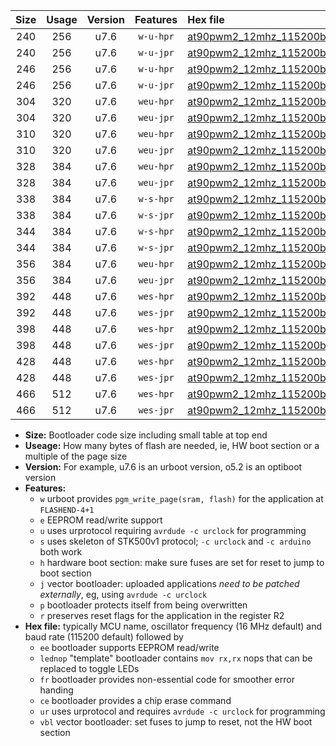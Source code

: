|Size|Usage|Version|Features|Hex file|
|:-:|:-:|:-:|:-:|:--|
|240|256|u7.6|`w-u-hpr`|[at90pwm2_12mhz_115200bps_ur.hex](https://raw.githubusercontent.com/stefanrueger/urboot/main//at90pwm2_12mhz_115200bps_ur.hex)|
|240|256|u7.6|`w-u-jpr`|[at90pwm2_12mhz_115200bps_ur_vbl.hex](https://raw.githubusercontent.com/stefanrueger/urboot/main//at90pwm2_12mhz_115200bps_ur_vbl.hex)|
|246|256|u7.6|`w-u-hpr`|[at90pwm2_12mhz_115200bps_lednop_ur.hex](https://raw.githubusercontent.com/stefanrueger/urboot/main//at90pwm2_12mhz_115200bps_lednop_ur.hex)|
|246|256|u7.6|`w-u-jpr`|[at90pwm2_12mhz_115200bps_lednop_ur_vbl.hex](https://raw.githubusercontent.com/stefanrueger/urboot/main//at90pwm2_12mhz_115200bps_lednop_ur_vbl.hex)|
|304|320|u7.6|`weu-hpr`|[at90pwm2_12mhz_115200bps_ee_ur.hex](https://raw.githubusercontent.com/stefanrueger/urboot/main//at90pwm2_12mhz_115200bps_ee_ur.hex)|
|304|320|u7.6|`weu-jpr`|[at90pwm2_12mhz_115200bps_ee_ur_vbl.hex](https://raw.githubusercontent.com/stefanrueger/urboot/main//at90pwm2_12mhz_115200bps_ee_ur_vbl.hex)|
|310|320|u7.6|`weu-hpr`|[at90pwm2_12mhz_115200bps_ee_lednop_ur.hex](https://raw.githubusercontent.com/stefanrueger/urboot/main//at90pwm2_12mhz_115200bps_ee_lednop_ur.hex)|
|310|320|u7.6|`weu-jpr`|[at90pwm2_12mhz_115200bps_ee_lednop_ur_vbl.hex](https://raw.githubusercontent.com/stefanrueger/urboot/main//at90pwm2_12mhz_115200bps_ee_lednop_ur_vbl.hex)|
|328|384|u7.6|`weu-hpr`|[at90pwm2_12mhz_115200bps_ee_lednop_fr_ur.hex](https://raw.githubusercontent.com/stefanrueger/urboot/main//at90pwm2_12mhz_115200bps_ee_lednop_fr_ur.hex)|
|328|384|u7.6|`weu-jpr`|[at90pwm2_12mhz_115200bps_ee_lednop_fr_ur_vbl.hex](https://raw.githubusercontent.com/stefanrueger/urboot/main//at90pwm2_12mhz_115200bps_ee_lednop_fr_ur_vbl.hex)|
|338|384|u7.6|`w-s-hpr`|[at90pwm2_12mhz_115200bps.hex](https://raw.githubusercontent.com/stefanrueger/urboot/main//at90pwm2_12mhz_115200bps.hex)|
|338|384|u7.6|`w-s-jpr`|[at90pwm2_12mhz_115200bps_vbl.hex](https://raw.githubusercontent.com/stefanrueger/urboot/main//at90pwm2_12mhz_115200bps_vbl.hex)|
|344|384|u7.6|`w-s-hpr`|[at90pwm2_12mhz_115200bps_lednop.hex](https://raw.githubusercontent.com/stefanrueger/urboot/main//at90pwm2_12mhz_115200bps_lednop.hex)|
|344|384|u7.6|`w-s-jpr`|[at90pwm2_12mhz_115200bps_lednop_vbl.hex](https://raw.githubusercontent.com/stefanrueger/urboot/main//at90pwm2_12mhz_115200bps_lednop_vbl.hex)|
|356|384|u7.6|`weu-hpr`|[at90pwm2_12mhz_115200bps_ee_lednop_fr_ce_ur.hex](https://raw.githubusercontent.com/stefanrueger/urboot/main//at90pwm2_12mhz_115200bps_ee_lednop_fr_ce_ur.hex)|
|356|384|u7.6|`weu-jpr`|[at90pwm2_12mhz_115200bps_ee_lednop_fr_ce_ur_vbl.hex](https://raw.githubusercontent.com/stefanrueger/urboot/main//at90pwm2_12mhz_115200bps_ee_lednop_fr_ce_ur_vbl.hex)|
|392|448|u7.6|`wes-hpr`|[at90pwm2_12mhz_115200bps_ee.hex](https://raw.githubusercontent.com/stefanrueger/urboot/main//at90pwm2_12mhz_115200bps_ee.hex)|
|392|448|u7.6|`wes-jpr`|[at90pwm2_12mhz_115200bps_ee_vbl.hex](https://raw.githubusercontent.com/stefanrueger/urboot/main//at90pwm2_12mhz_115200bps_ee_vbl.hex)|
|398|448|u7.6|`wes-hpr`|[at90pwm2_12mhz_115200bps_ee_lednop.hex](https://raw.githubusercontent.com/stefanrueger/urboot/main//at90pwm2_12mhz_115200bps_ee_lednop.hex)|
|398|448|u7.6|`wes-jpr`|[at90pwm2_12mhz_115200bps_ee_lednop_vbl.hex](https://raw.githubusercontent.com/stefanrueger/urboot/main//at90pwm2_12mhz_115200bps_ee_lednop_vbl.hex)|
|428|448|u7.6|`wes-hpr`|[at90pwm2_12mhz_115200bps_ee_lednop_fr.hex](https://raw.githubusercontent.com/stefanrueger/urboot/main//at90pwm2_12mhz_115200bps_ee_lednop_fr.hex)|
|428|448|u7.6|`wes-jpr`|[at90pwm2_12mhz_115200bps_ee_lednop_fr_vbl.hex](https://raw.githubusercontent.com/stefanrueger/urboot/main//at90pwm2_12mhz_115200bps_ee_lednop_fr_vbl.hex)|
|466|512|u7.6|`wes-hpr`|[at90pwm2_12mhz_115200bps_ee_lednop_fr_ce.hex](https://raw.githubusercontent.com/stefanrueger/urboot/main//at90pwm2_12mhz_115200bps_ee_lednop_fr_ce.hex)|
|466|512|u7.6|`wes-jpr`|[at90pwm2_12mhz_115200bps_ee_lednop_fr_ce_vbl.hex](https://raw.githubusercontent.com/stefanrueger/urboot/main//at90pwm2_12mhz_115200bps_ee_lednop_fr_ce_vbl.hex)|

- **Size:** Bootloader code size including small table at top end
- **Useage:** How many bytes of flash are needed, ie, HW boot section or a multiple of the page size
- **Version:** For example, u7.6 is an urboot version, o5.2 is an optiboot version
- **Features:**
  + `w` urboot provides `pgm_write_page(sram, flash)` for the application at `FLASHEND-4+1`
  + `e` EEPROM read/write support
  + `u` uses urprotocol requiring `avrdude -c urclock` for programming
  + `s` uses skeleton of STK500v1 protocol; `-c urclock` and `-c arduino` both work
  + `h` hardware boot section: make sure fuses are set for reset to jump to boot section
  + `j` vector bootloader: uploaded applications *need to be patched externally*, eg, using `avrdude -c urclock`
  + `p` bootloader protects itself from being overwritten
  + `r` preserves reset flags for the application in the register R2
- **Hex file:** typically MCU name, oscillator frequency (16 MHz default) and baud rate (115200 default) followed by
  + `ee` bootloader supports EEPROM read/write
  + `lednop` "template" bootloader contains `mov rx,rx` nops that can be replaced to toggle LEDs
  + `fr` bootloader provides non-essential code for smoother error handing
  + `ce` bootloader provides a chip erase command
  + `ur` uses urprotocol and requires `avrdude -c urclock` for programming
  + `vbl` vector bootloader: set fuses to jump to reset, not the HW boot section
